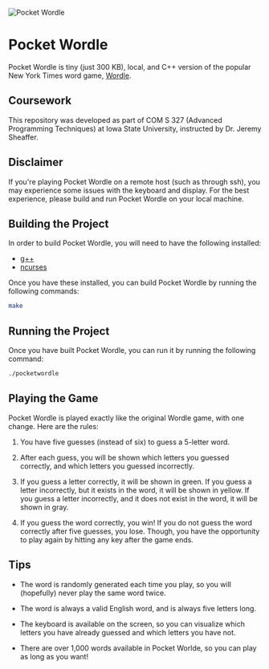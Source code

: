 ![Pocket Wordle](https://i.imgur.com/2Eh3cfN.png)

# Pocket Wordle

Pocket Wordle is tiny (just 300 KB), local, and C++ version of the popular New York Times word game, [Wordle](https://www.nytimes.com/games/wordle/index.html).

## Coursework

This repository was developed as part of COM S 327 (Advanced Programming Techniques) at Iowa State University, instructed by Dr. Jeremy Sheaffer.

## Disclaimer

If you're playing Pocket Wordle on a remote host (such as through ssh), you may experience some issues with the keyboard and display. For the best experience, please build and run Pocket Wordle on your local machine.

## Building the Project

In order to build Pocket Wordle, you will need to have the following installed:

- [g++](https://gcc.gnu.org/)
- [ncurses](https://invisible-island.net/ncurses/)

Once you have these installed, you can build Pocket Wordle by running the following commands:

```bash
make
```

## Running the Project

Once you have built Pocket Wordle, you can run it by running the following command:

```bash
./pocketwordle
```

## Playing the Game

Pocket Wordle is played exactly like the original Wordle game, with one change. Here are the rules:

1. You have five guesses (instead of six) to guess a 5-letter word.

2. After each guess, you will be shown which letters you guessed correctly, and which letters you guessed incorrectly.

3. If you guess a letter correctly, it will be shown in green. If you guess a letter incorrectly, but it exists in the word, it will be shown in yellow. If you guess a letter incorrectly, and it does not exist in the word, it will be shown in gray.

4. If you guess the word correctly, you win! If you do not guess the word correctly after five guesses, you lose. Though, you have the opportunity to play again by hitting any key after the game ends.

## Tips

- The word is randomly generated each time you play, so you will (hopefully) never play the same word twice.

- The word is always a valid English word, and is always five letters long.

- The keyboard is available on the screen, so you can visualize which letters you have already guessed and which letters you have not.

- There are over 1,000 words available in Pocket Worlde, so you can play as long as you want!
